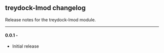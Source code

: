 ## treydock-lmod changelog

Release notes for the treydock-lmod module.

------------------------------------------

#### 0.0.1 - 

* Initial release
